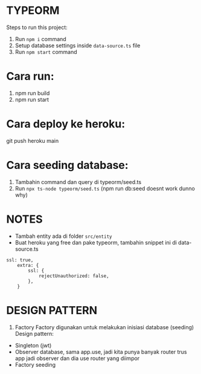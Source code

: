 # TYPEORM

Steps to run this project:

1. Run `npm i` command
2. Setup database settings inside `data-source.ts` file
3. Run `npm start` command

# Cara run:
1. npm run build
2. npm run start

# Cara deploy ke heroku:
git push heroku main

# Cara seeding database:
1. Tambahin command dan query di typeorm/seed.ts
2. Run `npx ts-node typeorm/seed.ts` (npm run db:seed doesnt work dunno why)

# NOTES
- Tambah entity ada di folder `src/entity`
- Buat heroku yang free dan pake typeorm, tambahin snippet ini di data-source.ts
```
ssl: true,
    extra: {
        ssl: {
            rejectUnauthorized: false,
        },
    }
```

# DESIGN PATTERN
1. Factory
Factory digunakan untuk melakukan inisiasi database (seeding)
Design pattern:
- Singleton (jwt)
- Observer database, sama app.use, jadi kita punya banyak router trus app jadi observer dan dia use router yang diimpor
- Factory seeding